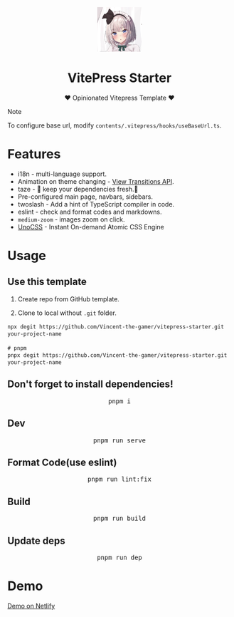 <p align="center">
    <img src="contents/public/logo/logo.png" style="height: 100px;"/>
</p>

<h1 align="center">VitePress Starter</h1>

<p align="center">
    <span>♥️ Opinionated Vitepress Template ♥️</span>
</p>

> [!NOTE]
> To configure base url, modify `contents/.vitepress/hooks/useBaseUrl.ts`.

# Features

- i18n - multi-language support.
- Animation on theme changing - [View Transitions API](https://developer.mozilla.org/en-US/docs/Web/API/View_Transitions_API).
- taze - 🥦 keep your dependencies fresh.🥦
- Pre-configured main page, navbars, sidebars.
- twoslash - Add a hint of TypeScript compiler in code.
- eslint - check and format codes and markdowns.
- `medium-zoom` - images zoom on click.
- [UnoCSS](https://unocss.dev/) - Instant On-demand Atomic CSS Engine

# Usage

## Use this template

1. Create repo from GitHub template.

2. Clone to local without `.git` folder.
```shell
npx degit https://github.com/Vincent-the-gamer/vitepress-starter.git your-project-name

# pnpm
pnpx degit https://github.com/Vincent-the-gamer/vitepress-starter.git your-project-name
```

## Don't forget to install dependencies!

<pre align='center'>
pnpm i
</pre>

## Dev

<pre align='center'>
pnpm run serve
</pre>

## Format Code(use eslint)

<pre align='center'>
pnpm run lint:fix
</pre>

## Build

<pre align='center'>
pnpm run build
</pre>

## Update deps

<pre align='center'>
pnpm run dep
</pre>

# Demo

[Demo on Netlify](https://vp-starter.netlify.app)